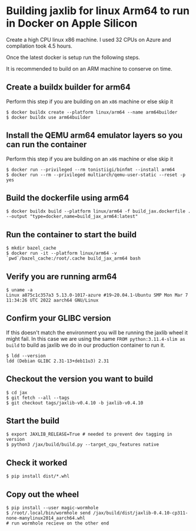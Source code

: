 # Building jaxlib for linux Arm64 to run in Docker on Apple Silicon

Create a high CPU linux x86 machine. I used 32 CPUs on Azure and compilation took 4.5 hours.

Once the latest docker is setup run the following steps.

It is recommended to build on an ARM machine to conserve on time.

## Create a buildx builder for arm64

Perform this step if you are building on an `x86` machine or else skip it

```
$ docker buildx create --platform linux/arm64 --name arm64builder
$ docker buildx use arm64builder
```

## Install the QEMU arm64 emulator layers so you can run the container

Perform this step if you are building on an `x86` machine or else skip it

```
$ docker run --privileged --rm tonistiigi/binfmt --install arm64
$ docker run --rm --privileged multiarch/qemu-user-static --reset -p yes
```

## Build the dockerfile using arm64

```
$ docker buildx build --platform linux/arm64 -f build_jax.dockerfile . --output "type=docker,name=build_jax_arm64:latest"
```

## Run the container to start the build

```
$ mkdir bazel_cache
$ docker run -it --platform linux/arm64 -v `pwd`/bazel_cache:/root/.cache build_jax_arm64 bash
```

## Verify you are running arm64

```
$ uname -a
Linux a875c1c357a3 5.13.0-1017-azure #19~20.04.1-Ubuntu SMP Mon Mar 7 11:34:26 UTC 2022 aarch64 GNU/Linux
```

## Confirm your GLIBC version

If this doesn't match the environment you will be running the jaxlib wheel it might fail.
In this case we are using the same `FROM python:3.11.4-slim as build` to build as jaxlib we do in our production container to run it.

```
$ ldd --version
ldd (Debian GLIBC 2.31-13+deb11u3) 2.31
```

## Checkout the version you want to build

```
$ cd jax
$ git fetch --all --tags
$ git checkout tags/jaxlib-v0.4.10 -b jaxlib-v0.4.10
```

## Start the build

```
$ export JAXLIB_RELEASE=True # needed to prevent dev tagging in version
$ python3 /jax/build/build.py --target_cpu_features native
```

## Check it worked

```
$ pip install dist/*.whl
```

## Copy out the wheel

```
$ pip install --user magic-wormhole
$ /root/.local/bin/wormhole send /jax/build/dist/jaxlib-0.4.10-cp311-none-manylinux2014_aarch64.whl
# run wormhole recieve on the other end
```
